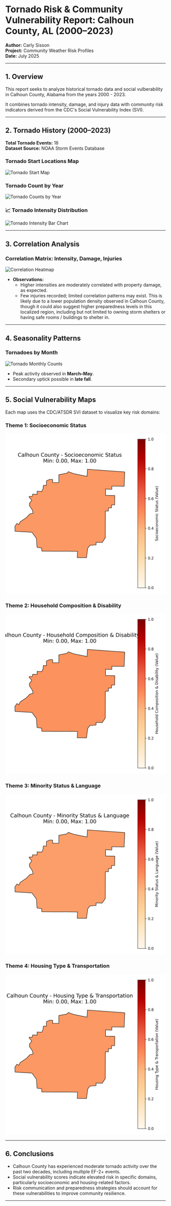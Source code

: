 # Tornado Risk & Community Vulnerability Report: Calhoun County, AL (2000–2023)

**Author:** Carly Sisson  
**Project:** Community Weather Risk Profiles  
**Date:** July 2025

---

## 1. Overview

This report seeks to analyze historical tornado data and social vulberability in Calhoun County, Alabama from the years 2000 - 2023. 

It combines tornado intensity, damage, and injury data with community risk indicators derived from the CDC's Social Vulnerability Index (SVI).

---

## 2. Tornado History (2000–2023)

**Total Tornado Events:** 18  
**Dataset Source:** NOAA Storm Events Database

### Tornado Start Locations Map
![Tornado Start Map](outputs/tornado_map.png)

### Tornado Count by Year
![Tornado Counts by Year](outputs/tornado_counts_by_year.png)

### 📈 Tornado Intensity Distribution
![Tornado Intensity Bar Chart](outputs/tornado_intensity_bar.png)

---

## 3. Correlation Analysis

### Correlation Matrix: Intensity, Damage, Injuries
![Correlation Heatmap](outputs/tornado_correlation_heatmap.png)

- **Observations:**
  - Higher intensities are moderately correlated with property damage, as expected.
  - Few injuries recorded; limited correlation patterns may exist. This is likely due to a lower population density observed in Calhoun County, though it could also suggest higher preparedness levels in this localized region, including but not limited to owning storm shelters or having safe rooms / buildings to shelter in. 

---

## 4. Seasonality Patterns

### Tornadoes by Month
![Tornado Monthly Counts](outputs/tornado_monthly_counts.png)

- Peak activity observed in **March–May**.
- Secondary uptick possible in **late fall**.

---

## 5. Social Vulnerability Maps

Each map uses the CDC/ATSDR SVI dataset to visualize key risk domains:

### Theme 1: Socioeconomic Status
![SVI Theme 1](outputs/calhoun_rpl_theme1.png)

### Theme 2: Household Composition & Disability
![SVI Theme 2](outputs/calhoun_rpl_theme2.png)

### Theme 3: Minority Status & Language
![SVI Theme 3](outputs/calhoun_rpl_theme3.png)

### Theme 4: Housing Type & Transportation
![SVI Theme 4](outputs/calhoun_rpl_theme4.png)

---

## 6. Conclusions

- Calhoun County has experienced moderate tornado activity over the past two decades, including multiple EF-2+ events.
- Social vulnerability scores indicate elevated risk in specific domains, particularly socioeconomic and housing-related factors.
- Risk communication and preparedness strategies should account for these vulnerabilities to improve community resilience.

---
